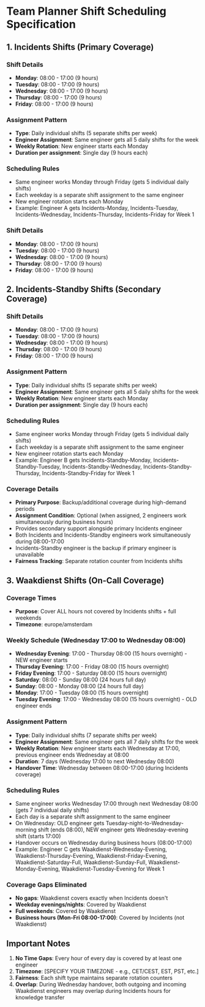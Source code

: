 
# Team Planner Shift Scheduling Specification

## 1. Incidents Shifts (Primary Coverage)

### **Shift Details**
- **Monday**: 08:00 - 17:00 (9 hours)
- **Tuesday**: 08:00 - 17:00 (9 hours)
- **Wednesday**: 08:00 - 17:00 (9 hours)
- **Thursday**: 08:00 - 17:00 (9 hours)
- **Friday**: 08:00 - 17:00 (9 hours)


### **Assignment Pattern**
- **Type**: Daily individual shifts (5 separate shifts per week)
- **Engineer Assignment**: Same engineer gets all 5 daily shifts for the week
- **Weekly Rotation**: New engineer starts each Monday
- **Duration per assignment**: Single day (9 hours each)

### **Scheduling Rules**
- Same engineer works Monday through Friday (gets 5 individual daily shifts)
- Each weekday is a separate shift assignment to the same engineer
- New engineer rotation starts each Monday
- Example: Engineer A gets Incidents-Monday, Incidents-Tuesday, Incidents-Wednesday, Incidents-Thursday, Incidents-Friday for Week 1

### **Shift Details**
- **Monday**: 08:00 - 17:00 (9 hours)
- **Tuesday**: 08:00 - 17:00 (9 hours)
- **Wednesday**: 08:00 - 17:00 (9 hours)
- **Thursday**: 08:00 - 17:00 (9 hours)
- **Friday**: 08:00 - 17:00 (9 hours)


## 2. Incidents-Standby Shifts (Secondary Coverage)

### **Shift Details**
- **Monday**: 08:00 - 17:00 (9 hours)
- **Tuesday**: 08:00 - 17:00 (9 hours)
- **Wednesday**: 08:00 - 17:00 (9 hours)
- **Thursday**: 08:00 - 17:00 (9 hours)
- **Friday**: 08:00 - 17:00 (9 hours)

### **Assignment Pattern**
- **Type**: Daily individual shifts (5 separate shifts per week)
- **Engineer Assignment**: Same engineer gets all 5 daily shifts for the week
- **Weekly Rotation**: New engineer starts each Monday
- **Duration per assignment**: Single day (9 hours each)

### **Scheduling Rules**
- Same engineer works Monday through Friday (gets 5 individual daily shifts)
- Each weekday is a separate shift assignment to the same engineer
- New engineer rotation starts each Monday
- Example: Engineer B gets Incidents-Standby-Monday, Incidents-Standby-Tuesday, Incidents-Standby-Wednesday, Incidents-Standby-Thursday, Incidents-Standby-Friday for Week 1

### **Coverage Details**
- **Primary Purpose**: Backup/additional coverage during high-demand periods
- **Assignment Condition**: Optional (when assigned, 2 engineers work simultaneously during business hours)
- Provides secondary support alongside primary Incidents engineer
- Both Incidents and Incidents-Standby engineers work simultaneously during 08:00-17:00
- Incidents-Standby engineer is the backup if primary engineer is unavailable
- **Fairness Tracking**: Separate rotation counter from Incidents shifts

## 3. Waakdienst Shifts (On-Call Coverage)

### **Coverage Times**
- **Purpose**: Cover ALL hours not covered by Incidents shifts + full weekends
- **Timezone**: europe/amsterdam

### **Weekly Schedule (Wednesday 17:00 to Wednesday 08:00)**
- **Wednesday Evening**: 17:00 - Thursday 08:00 (15 hours overnight) - NEW engineer starts
- **Thursday Evening**: 17:00 - Friday 08:00 (15 hours overnight) 
- **Friday Evening**: 17:00 - Saturday 08:00 (15 hours overnight)
- **Saturday**: 08:00 - Sunday 08:00 (24 hours full day)
- **Sunday**: 08:00 - Monday 08:00 (24 hours full day)
- **Monday**: 17:00 - Tuesday 08:00 (15 hours overnight)
- **Tuesday Evening**: 17:00 - Wednesday 08:00 (15 hours overnight) - OLD engineer ends

### **Assignment Pattern**
- **Type**: Daily individual shifts (7 separate shifts per week)
- **Engineer Assignment**: Same engineer gets all 7 daily shifts for the week
- **Weekly Rotation**: New engineer starts each Wednesday at 17:00, previous engineer ends Wednesday at 08:00
- **Duration**: 7 days (Wednesday 17:00 to next Wednesday 08:00)
- **Handover Time**: Wednesday between 08:00-17:00 (during Incidents coverage)

### **Scheduling Rules**
- Same engineer works Wednesday 17:00 through next Wednesday 08:00 (gets 7 individual daily shifts)
- Each day is a separate shift assignment to the same engineer
- On Wednesday: OLD engineer gets Tuesday-night-to-Wednesday-morning shift (ends 08:00), NEW engineer gets Wednesday-evening shift (starts 17:00)
- Handover occurs on Wednesday during business hours (08:00-17:00)
- Example: Engineer C gets Waakdienst-Wednesday-Evening, Waakdienst-Thursday-Evening, Waakdienst-Friday-Evening, Waakdienst-Saturday-Full, Waakdienst-Sunday-Full, Waakdienst-Monday-Evening, Waakdienst-Tuesday-Evening for Week 1

### **Coverage Gaps Eliminated**
- **No gaps**: Waakdienst covers exactly when Incidents doesn't
- **Weekday evenings/nights**: Covered by Waakdienst
- **Full weekends**: Covered by Waakdienst
- **Business hours (Mon-Fri 08:00-17:00)**: Covered by Incidents (not Waakdienst)



## Important Notes

1. **No Time Gaps**: Every hour of every day is covered by at least one engineer
2. **Timezone**: [SPECIFY YOUR TIMEZONE - e.g., CET/CEST, EST, PST, etc.]
3. **Fairness**: Each shift type maintains separate rotation counters
4. **Overlap**: During Wednesday handover, both outgoing and incoming Waakdienst engineers may overlap during Incidents hours for knowledge transfer